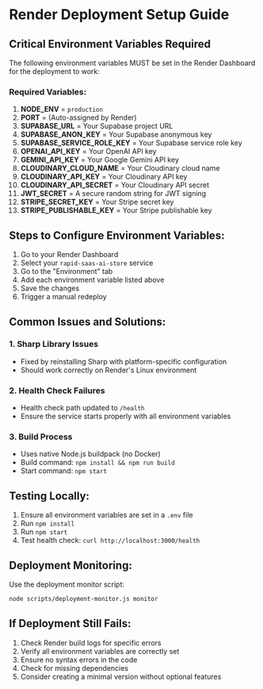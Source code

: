 # Render Deployment Setup Guide

## Critical Environment Variables Required

The following environment variables MUST be set in the Render Dashboard for the deployment to work:

### Required Variables:
1. **NODE_ENV** = `production`
2. **PORT** = (Auto-assigned by Render)
3. **SUPABASE_URL** = Your Supabase project URL
4. **SUPABASE_ANON_KEY** = Your Supabase anonymous key
5. **SUPABASE_SERVICE_ROLE_KEY** = Your Supabase service role key
6. **OPENAI_API_KEY** = Your OpenAI API key
7. **GEMINI_API_KEY** = Your Google Gemini API key
8. **CLOUDINARY_CLOUD_NAME** = Your Cloudinary cloud name
9. **CLOUDINARY_API_KEY** = Your Cloudinary API key
10. **CLOUDINARY_API_SECRET** = Your Cloudinary API secret
11. **JWT_SECRET** = A secure random string for JWT signing
12. **STRIPE_SECRET_KEY** = Your Stripe secret key
13. **STRIPE_PUBLISHABLE_KEY** = Your Stripe publishable key

## Steps to Configure Environment Variables:

1. Go to your Render Dashboard
2. Select your `rapid-saas-ai-store` service
3. Go to the "Environment" tab
4. Add each environment variable listed above
5. Save the changes
6. Trigger a manual redeploy

## Common Issues and Solutions:

### 1. Sharp Library Issues
- Fixed by reinstalling Sharp with platform-specific configuration
- Should work correctly on Render's Linux environment

### 2. Health Check Failures
- Health check path updated to `/health`
- Ensure the service starts properly with all environment variables

### 3. Build Process
- Uses native Node.js buildpack (no Docker)
- Build command: `npm install && npm run build`
- Start command: `npm start`

## Testing Locally:

1. Ensure all environment variables are set in a `.env` file
2. Run `npm install`
3. Run `npm start`
4. Test health check: `curl http://localhost:3000/health`

## Deployment Monitoring:

Use the deployment monitor script:
```bash
node scripts/deployment-monitor.js monitor
```

## If Deployment Still Fails:

1. Check Render build logs for specific errors
2. Verify all environment variables are correctly set
3. Ensure no syntax errors in the code
4. Check for missing dependencies
5. Consider creating a minimal version without optional features